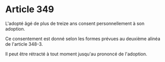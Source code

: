 # Article 349

L'adopté âgé de plus de treize ans consent personnellement à son adoption.

Ce consentement est donné selon les formes prévues au deuxième alinéa de l'article 348-3.

Il peut être rétracté à tout moment jusqu'au prononcé de l'adoption.
